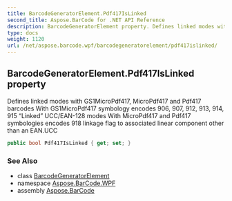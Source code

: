 ```yaml
---
title: BarcodeGeneratorElement.Pdf417IsLinked
second_title: Aspose.BarCode for .NET API Reference
description: BarcodeGeneratorElement property. Defines linked modes with GS1MicroPdf417 MicroPdf417 and Pdf417 barcodes With GS1MicroPdf417 symbology encodes 906 907 912 913 914 915 Linked UCC/EAN128 modes With MicroPdf417 and Pdf417 symbologies encodes 918 linkage flag to associated linear component other than an EAN.UCC
type: docs
weight: 1120
url: /net/aspose.barcode.wpf/barcodegeneratorelement/pdf417islinked/
---
```

## BarcodeGeneratorElement.Pdf417IsLinked property

Defines linked modes with GS1MicroPdf417, MicroPdf417 and Pdf417 barcodes With GS1MicroPdf417 symbology encodes 906, 907, 912, 913, 914, 915 “Linked” UCC/EAN-128 modes With MicroPdf417 and Pdf417 symbologies encodes 918 linkage flag to associated linear component other than an EAN.UCC

```csharp
public bool Pdf417IsLinked { get; set; }
```

### See Also

* class [BarcodeGeneratorElement](../)
* namespace [Aspose.BarCode.WPF](../../../aspose.barcode.wpf/)
* assembly [Aspose.BarCode](../../../)



